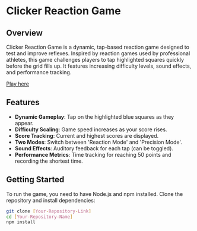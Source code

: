 # Clicker Reaction Game

## Overview

Clicker Reaction Game is a dynamic, tap-based reaction game designed to test and improve reflexes. Inspired by reaction games used by professional athletes, this game challenges players to tap highlighted squares quickly before the grid fills up. It features increasing difficulty levels, sound effects, and performance tracking.

[Play here](https://deonneon.github.io/ClickerReaction/)

## Features

- **Dynamic Gameplay**: Tap on the highlighted blue squares as they appear.
- **Difficulty Scaling**: Game speed increases as your score rises.
- **Score Tracking**: Current and highest scores are displayed.
- **Two Modes**: Switch between 'Reaction Mode' and 'Precision Mode'.
- **Sound Effects**: Auditory feedback for each tap (can be toggled).
- **Performance Metrics**: Time tracking for reaching 50 points and recording the shortest time.

## Getting Started

To run the game, you need to have Node.js and npm installed. Clone the repository and install dependencies:

```bash
git clone [Your-Repository-Link]
cd [Your-Repository-Name]
npm install
```
